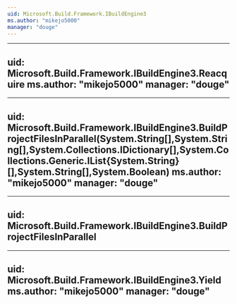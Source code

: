 ```yaml
---
uid: Microsoft.Build.Framework.IBuildEngine3
ms.author: "mikejo5000"
manager: "douge"
---
```


---
uid: Microsoft.Build.Framework.IBuildEngine3.Reacquire
ms.author: "mikejo5000"
manager: "douge"
---

---
uid: Microsoft.Build.Framework.IBuildEngine3.BuildProjectFilesInParallel(System.String[],System.String[],System.Collections.IDictionary[],System.Collections.Generic.IList{System.String}[],System.String[],System.Boolean)
ms.author: "mikejo5000"
manager: "douge"
---

---
uid: Microsoft.Build.Framework.IBuildEngine3.BuildProjectFilesInParallel
---

---
uid: Microsoft.Build.Framework.IBuildEngine3.Yield
ms.author: "mikejo5000"
manager: "douge"
---
